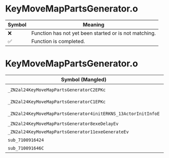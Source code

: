 # KeyMoveMapPartsGenerator.o
| Symbol | Meaning 
| ------------- | ------------- 
| :x: | Function has not yet been started or is not matching. 
| :white_check_mark: | Function is completed. 


# KeyMoveMapPartsGenerator.o
| Symbol (Mangled) | Symbol (Demangled) | Decompiled? |
| ------------- |  ------------- | ------------- |
| `_ZN2al24KeyMoveMapPartsGeneratorC2EPKc` | `al::KeyMoveMapPartsGenerator::KeyMoveMapPartsGenerator(char const*)` | :x: |
| `_ZN2al24KeyMoveMapPartsGeneratorC1EPKc` | `al::KeyMoveMapPartsGenerator::KeyMoveMapPartsGenerator(char const*)` | :x: |
| `_ZN2al24KeyMoveMapPartsGenerator4initERKNS_13ActorInitInfoE` | `al::KeyMoveMapPartsGenerator::init(al::ActorInitInfo const&)` | :x: |
| `_ZN2al24KeyMoveMapPartsGenerator8exeDelayEv` | `al::KeyMoveMapPartsGenerator::exeDelay(void)` | :x: |
| `_ZN2al24KeyMoveMapPartsGenerator11exeGenerateEv` | `al::KeyMoveMapPartsGenerator::exeGenerate(void)` | :x: |
| `sub_7100916424` | `` | :x: |
| `sub_710091646C` | `` | :x: |

